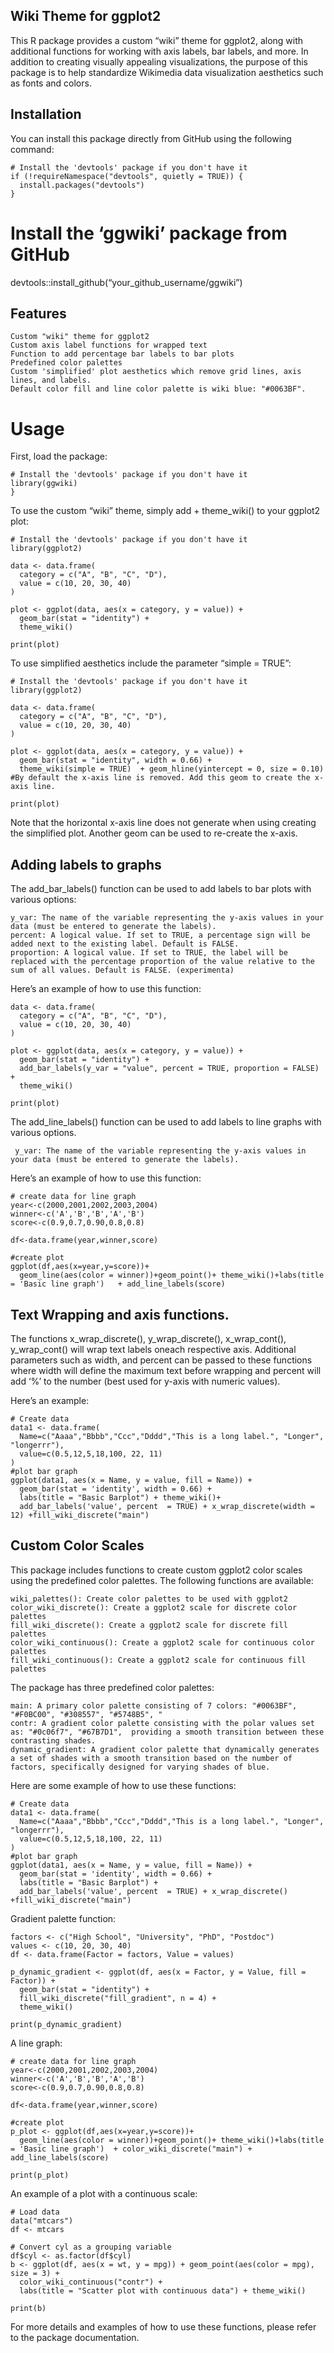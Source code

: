 ## Wiki Theme for ggplot2

This R package provides a custom “wiki” theme for ggplot2, along with
additional functions for working with axis labels, bar labels, and more.
In addition to creating visually appealing visualizations, the purpose of this package is to 
help standardize Wikimedia data visualization aesthetics such as fonts and colors.

## Installation

You can install this package directly from GitHub using the following
command:

    # Install the 'devtools' package if you don't have it
    if (!requireNamespace("devtools", quietly = TRUE)) {
      install.packages("devtools")
    }

# Install the ‘ggwiki’ package from GitHub

devtools::install\_github(“your\_github\_username/ggwiki”)

## Features

    Custom "wiki" theme for ggplot2
    Custom axis label functions for wrapped text
    Function to add percentage bar labels to bar plots
    Predefined color palettes
    Custom 'simplified' plot aesthetics which remove grid lines, axis lines, and labels.
    Default color fill and line color palette is wiki blue: "#0063BF".

# Usage

First, load the package:

    # Install the 'devtools' package if you don't have it
    library(ggwiki)
    }

To use the custom “wiki” theme, simply add + theme\_wiki() to your
ggplot2 plot:

    # Install the 'devtools' package if you don't have it
    library(ggplot2)

    data <- data.frame(
      category = c("A", "B", "C", "D"),
      value = c(10, 20, 30, 40)
    )

    plot <- ggplot(data, aes(x = category, y = value)) +
      geom_bar(stat = "identity") +
      theme_wiki()

    print(plot)

To use simplified aesthetics include the parameter “simple = TRUE”:

    # Install the 'devtools' package if you don't have it
    library(ggplot2)

    data <- data.frame(
      category = c("A", "B", "C", "D"),
      value = c(10, 20, 30, 40)
    )

    plot <- ggplot(data, aes(x = category, y = value)) +
      geom_bar(stat = "identity", width = 0.66) +
      theme_wiki(simple = TRUE)  + geom_hline(yintercept = 0, size = 0.10) #By default the x-axis line is removed. Add this geom to create the x-axis line.

    print(plot)
    
Note that the horizontal x-axis line does not generate when using creating the simplified plot. Another geom can be used to re-create the x-axis.

## Adding labels to graphs

The add\_bar\_labels() function can be used to add labels to bar plots
with various options:

    y_var: The name of the variable representing the y-axis values in your data (must be entered to generate the labels).
    percent: A logical value. If set to TRUE, a percentage sign will be added next to the existing label. Default is FALSE.
    proportion: A logical value. If set to TRUE, the label will be replaced with the percentage proportion of the value relative to the sum of all values. Default is FALSE. (experimenta)

Here’s an example of how to use this function:

    data <- data.frame(
      category = c("A", "B", "C", "D"),
      value = c(10, 20, 30, 40)
    )

    plot <- ggplot(data, aes(x = category, y = value)) +
      geom_bar(stat = "identity") +
      add_bar_labels(y_var = "value", percent = TRUE, proportion = FALSE) +
      theme_wiki()

    print(plot)

The add\_line\_labels() function can be used to add labels to line
graphs with various options.

     y_var: The name of the variable representing the y-axis values in your data (must be entered to generate the labels).  

Here’s an example of how to use this function:

    # create data for line graph
    year<-c(2000,2001,2002,2003,2004)
    winner<-c('A','B','B','A','B')
    score<-c(0.9,0.7,0.90,0.8,0.8)

    df<-data.frame(year,winner,score)

    #create plot
    ggplot(df,aes(x=year,y=score))+
      geom_line(aes(color = winner))+geom_point()+ theme_wiki()+labs(title = 'Basic line graph')   + add_line_labels(score)

## Text Wrapping and axis functions.

The functions x\_wrap\_discrete(), y\_wrap\_discrete(),
x\_wrap\_cont(), y\_wrap\_cont() will wrap text labels oneach
respective axis. Additional parameters such as width, and percent can be
passed to these functions where width will define the maximum text
before wrapping and percent will add ‘%’ to the number (best used for
y-axis with numeric values).

Here’s an example:

    # Create data
    data1 <- data.frame(
      Name=c("Aaaa","Bbbb","Ccc","Dddd","This is a long label.", "Longer", "longerrr"),  
      value=c(0.5,12,5,18,100, 22, 11)
    )
    #plot bar graph
    ggplot(data1, aes(x = Name, y = value, fill = Name)) + 
      geom_bar(stat = 'identity', width = 0.66) +
      labs(title = "Basic Barplot") + theme_wiki()+
      add_bar_labels('value', percent  = TRUE) + x_wrap_discrete(width = 12) +fill_wiki_discrete("main")

## Custom Color Scales

This package includes functions to create custom ggplot2 color scales
using the predefined color palettes. The following functions are
available:

    wiki_palettes(): Create color palettes to be used with ggplot2
    color_wiki_discrete(): Create a ggplot2 scale for discrete color palettes
    fill_wiki_discrete(): Create a ggplot2 scale for discrete fill palettes
    color_wiki_continuous(): Create a ggplot2 scale for continuous color palettes
    fill_wiki_continuous(): Create a ggplot2 scale for continuous fill palettes

The package has three predefined color palettes:

    main: A primary color palette consisting of 7 colors: "#0063BF", "#F0BC00", "#308557", "#5748B5", " 
    contr: A gradient color palette consisting with the polar values set as: "#0c06f7", "#67B7D1",  providing a smooth transition between these contrasting shades.
    dynamic_gradient: A gradient color palette that dynamically generates a set of shades with a smooth transition based on the number of factors, specifically designed for varying shades of blue.

Here are some example of how to use these functions:

    # Create data
    data1 <- data.frame(
      Name=c("Aaaa","Bbbb","Ccc","Dddd","This is a long label.", "Longer", "longerrr"),  
      value=c(0.5,12,5,18,100, 22, 11)
    )
    #plot bar graph
    ggplot(data1, aes(x = Name, y = value, fill = Name)) + 
      geom_bar(stat = 'identity', width = 0.66) +
      labs(title = "Basic Barplot") +
      add_bar_labels('value', percent  = TRUE) + x_wrap_discrete() +fill_wiki_discrete("main")

Gradient palette function:

    factors <- c("High School", "University", "PhD", "Postdoc")
    values <- c(10, 20, 30, 40)
    df <- data.frame(Factor = factors, Value = values)

    p_dynamic_gradient <- ggplot(df, aes(x = Factor, y = Value, fill = Factor)) +
      geom_bar(stat = "identity") +
      fill_wiki_discrete("fill_gradient", n = 4) +
      theme_wiki()

    print(p_dynamic_gradient)

A line graph:

    # create data for line graph
    year<-c(2000,2001,2002,2003,2004)
    winner<-c('A','B','B','A','B')
    score<-c(0.9,0.7,0.90,0.8,0.8)

    df<-data.frame(year,winner,score)

    #create plot
    p_plot <- ggplot(df,aes(x=year,y=score))+
      geom_line(aes(color = winner))+geom_point()+ theme_wiki()+labs(title = 'Basic line graph')  + color_wiki_discrete("main") + add_line_labels(score)

    print(p_plot)

An example of a plot with a continuous scale:

    # Load data
    data("mtcars")
    df <- mtcars

    # Convert cyl as a grouping variable
    df$cyl <- as.factor(df$cyl)
    b <- ggplot(df, aes(x = wt, y = mpg)) + geom_point(aes(color = mpg), size = 3) +
      color_wiki_continuous("contr") +
      labs(title = "Scatter plot with continuous data") + theme_wiki() 

    print(b) 

For more details and examples of how to use these functions, please refer to the package documentation.
